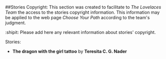##Stories Copyright:
This section was created to facilitate to *The Lovelaces Team* the access to the stories copyright information. This information may be applied to the web page *Choose Your Path* according to the team's judgment. 

:shipit: Please add here any relevant information about stories' copyright.


Stories:

- **The dragon with the girl tattoo** by **Teresita C. G. Nader**



